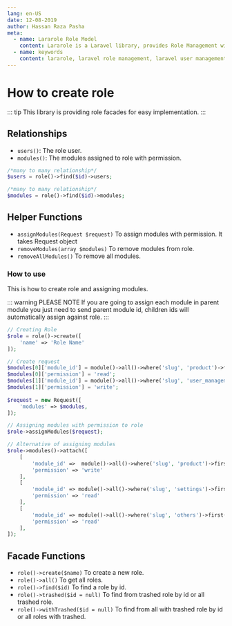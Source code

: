 ```yaml
---
lang: en-US
date: 12-08-2019
author: Hassan Raza Pasha
meta:
  - name: Lararole Role Model
    content: Lararole is a Laravel library, provides Role Management with permissions. Basically this library provides a basic structure of application and instructions to use it. Using this manageable structure you can build large and robust applications.Lararole is accessible, powerful, and provides tools required for large, robust applications. Each module belongs to any role and that role has read or write permission. User can't visit module any page without any permission. Even Without write permission User can't perform any action like create, update or delete. These permissions are controlled by middleware permission.read and permission.write.
  - name: keywords
    content: lararole, laravel role management, laravel user management, laravel library, laravel package, laravel management system
---
```


# How to create role

::: tip
  This library is providing role facades for easy implementation.
:::

## Relationships

-   `users()`: The role user.
-   `modules()`: The modules assigned to role with permission.

```php
/*many to many relationship*/
$users = role()->find($id)->users;

/*many to many relationship*/
$modules = role()->find($id)->modules;
```

## Helper Functions

-   `assignModules(Request $request)` To assign modules with permission. It takes Request object
-   `removeModules(array $modules)` To remove modules from role.
-   `removeAllModules()` To remove all modules.

### How to use

This is how to create role and assigning modules.

::: warning PLEASE NOTE
  If you are going to assign each module in parent module you just need to send parent module id, children ids will automatically assign against role.
:::

```php
// Creating Role
$role = role()->create([
    'name' => 'Role Name'
]);

// Create request
$modules[0]['module_id'] = module()->all()->where('slug', 'product')->first()->id;
$modules[0]['permission'] = 'read';
$modules[1]['module_id'] = module()->all()->where('slug', 'user_management')->first()->id;
$modules[1]['permission'] = 'write';
        
$request = new Request([
    'modules' => $modules,
]);

// Assigning modules with permission to role
$role->assignModules($request);

// Alternative of assigning modules
$role->modules()->attach([
    [
        'module_id' =>  module()->all()->where('slug', 'product')->first()->id,
        'permission' => 'write'
    ],
    [
        'module_id' => module()->all()->where('slug', 'settings')->first()->id,
        'permission' => 'read'
    ],
    [
        'module_id' => module()->all()->where('slug', 'others')->first()->id,
        'permission' => 'read'
    ],
]);
```

## Facade Functions

-   `role()->create($name)` To create a new role.
-   `role()->all()` To get all roles.
-   `role()->find($id)` To find a role by id.
-   `role()->trashed($id = null)` To find from trashed role by id or all trashed role.
-   `role()->withTrashed($id = null)` To find from all with trashed role by id or all roles with trashed.